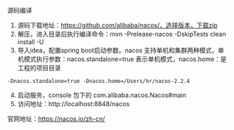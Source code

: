 源码编译
1. 源码下载地址：https://github.com/alibaba/nacos/，选择版本，下载zip
2. 解压，进入目录后执行编译命令：mvn -Prelease-nacos -DskipTests clean install -U
3. 导入idea，配置spring boot启动参数。nacos 支持单机和集群两种模式，单机模式执行参数：nacos.standalone=true 表示单机模式，nacos.home：是工程的项目目录
``` 
-Dnacos.standalone=true -Dnacos.home=/Users/hr/nacos-2.2.4
``` 
4. 启动服务，console 包下的 com.alibaba.nacos.Nacos#main
5. 访问地址：http://localhost:8848/nacos

官网地址：https://nacos.io/zh-cn/